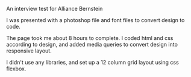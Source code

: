 An interview test for Alliance Bernstein

I was presented with a photoshop file and font files to convert design to code.

The page took me about 8 hours to complete.
I coded html and css according to design, and added media queries to convert design into responsive layout.

I didn't use any libraries, and set up a 12 column grid layout using css flexbox.
